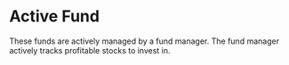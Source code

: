 # Active Fund

These funds are actively managed by a fund manager. The fund manager actively tracks profitable stocks to invest in.